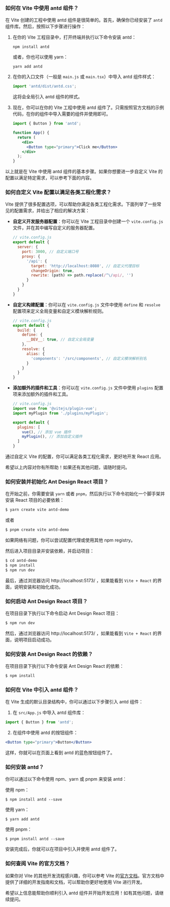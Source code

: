 ### 如何在 Vite 中使用 antd 组件？

在 Vite 创建的工程中使用 antd 组件是很简单的。首先，确保你已经安装了 `antd` 组件库。然后，按照以下步骤进行操作：

1. 在你的 Vite 工程目录中，打开终端并执行以下命令安装 antd：

   ```shell
   npm install antd
   ```

   或者，你也可以使用 yarn：

   ```shell
   yarn add antd
   ```

2. 在你的入口文件（一般是 `main.js` 或 `main.tsx`）中导入 antd 组件样式：

   ```javascript
   import 'antd/dist/antd.css';
   ```

   这将会全局引入 antd 组件的样式。

3. 现在，你可以在你的 Vite 工程中使用 antd 组件了。只需按照官方文档的示例代码，在你的组件中导入需要的组件并使用即可。

   ```jsx
   import { Button } from 'antd';
   
   function App() {
     return (
       <div>
         <Button type="primary">Click me</Button>
       </div>
     );
   }
   ```

以上就是在 Vite 中使用 antd 组件的基本步骤。如果你想要进一步自定义 Vite 的配置以满足特定需求，可以参考下面的内容。

### 如何自定义 Vite 配置以满足各类工程化需求？

Vite 提供了很多配置选项，可以帮助你满足各类工程化需求。下面列举了一些常见的配置需求，并给出了相应的解决方案：

- **自定义开发服务器配置**：你可以在 Vite 工程目录中创建一个 `vite.config.js` 文件，并在其中编写自定义的服务器配置。

  ```javascript
  // vite.config.js
  export default {
    server: {
      port: 3000, // 自定义端口号
      proxy: {
        '/api': {
          target: 'http://localhost:8080', // 自定义代理目标
          changeOrigin: true,
          rewrite: (path) => path.replace(/^\/api/, '')
        }
      }
    }
  }
  ```

- **自定义构建配置**：你可以在 `vite.config.js` 文件中使用 `define` 和 `resolve` 配置项来定义全局变量和自定义模块解析规则。

  ```javascript
  // vite.config.js
  export default {
    build: {
      define: {
        __DEV__: true, // 自定义全局变量
      },
      resolve: {
        alias: {
          'components': '/src/components', // 自定义模块解析别名
        }
      }
    }
  }
  ```

- **添加额外的插件和工具**：你可以在 `vite.config.js` 文件中使用 `plugins` 配置项来添加额外的插件和工具。

  ```javascript
  // vite.config.js
  import vue from '@vitejs/plugin-vue';
  import myPlugin from './plugins/myPlugin';

  export default {
    plugins: [
      vue(), // 添加 vue 插件
      myPlugin(), // 添加自定义插件
    ]
  }
  ```

通过自定义 Vite 的配置，你可以满足各类工程化需求，更好地开发 React 应用。

希望以上内容对你有所帮助！如果还有其他问题，请随时提问。

### 如何安装并初始化 Ant Design React 项目？

在开始之前，你需要安装 `yarn` 或者 `pnpm`，然后执行以下命令初始化一个脚手架并安装 React 项目的必要依赖：

```bash
$ yarn create vite antd-demo
```

或者

```bash
$ pnpm create vite antd-demo
```

如果网络有问题，你可以尝试配置代理或使用其他 npm registry。

然后进入项目目录并安装依赖，并启动项目：

```bash
$ cd antd-demo
$ npm install
$ npm run dev
```

最后，通过浏览器访问 http://localhost:5173/ ，如果能看到 `Vite + React` 的界面，说明安装和初始化成功。

### 如何启动 Ant Design React 项目？

在项目目录下执行以下命令启动 Ant Design React 项目：

```bash
$ npm run dev
```

然后，通过浏览器访问 http://localhost:5173/ ，如果能看到 `Vite + React` 的界面，说明项目启动成功。

### 如何安装 Ant Design React 的依赖？

在项目目录下执行以下命令安装 Ant Design React 的依赖：

```bash
$ npm install
```

### 如何在 Vite 中引入 antd 组件？

在 Vite 生成的默认目录结构中，你可以通过以下步骤引入 antd 组件：

1. 在 `src/App.js` 中导入 antd 组件库：

```jsx
import { Button } from 'antd';
```

2. 在组件中使用 antd 的按钮组件：

```jsx
<Button type="primary">Button</Button>
```

这样，你就可以在页面上看到 antd 的蓝色按钮组件了。

### 如何安装 antd？

你可以通过以下命令使用 npm、yarn 或 pnpm 来安装 antd：

使用 npm：

```
$ npm install antd --save
```

使用 yarn：

```
$ yarn add antd
```

使用 pnpm：

```
$ pnpm install antd --save
```

安装完成后，你就可以在项目中引入并使用 antd 组件了。

### 如何查阅 Vite 的官方文档？

如果你对 Vite 的其他开发流程感兴趣，你可以参考 Vite 的[官方文档](https://cn.vitejs.dev/)。官方文档中提供了详细的开发指南和文档，可以帮助你更好地使用 Vite 进行开发。

希望以上信息能帮助你顺利引入 antd 组件并开始开发应用！如有其他问题，请继续提问。